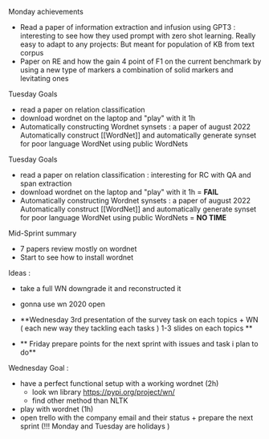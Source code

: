 Monday achievements 
- Read a paper of information extraction and infusion using GPT3 : interesting to see  how they used prompt with zero shot learning. Really easy to adapt to any projects: But meant for population of KB from text corpus 
- Paper on RE and how the gain 4 point of F1 on the current benchmark by using a new type of markers a combination of solid markers and levitating ones

Tuesday Goals 
- read a paper on relation classification 
- download wordnet on the laptop and "play" with it 1h 
- Automatically constructing Wordnet synsets : a paper of august 2022 Automatically construct [[WordNet]] and automatically generate synset for poor language WordNet using public WordNets

Tuesday Goals 
- read a paper on relation classification : interesting for RC with QA and span extraction 
- download wordnet on the laptop and "play" with it 1h = **FAIL** 
- Automatically constructing Wordnet synsets : a paper of august 2022 Automatically construct [[WordNet]] and automatically generate synset for poor language WordNet using public WordNets = **NO TIME** 


Mid-Sprint summary 

- 7 papers review mostly on wordnet 
- Start to see how to install wordnet 


Ideas : 
- take a full WN downgrade it and reconstructed it 


- gonna use wn 2020 open 
- **Wednesday 3rd presentation of the survey task on each topics + WN ( each new way they tackling each tasks ) 1-3 slides on each topics **
- ** Friday  prepare points for the next sprint with issues and task i plan to do** 

 


Wednesday Goal : 
- have a perfect functional setup with a working wordnet (2h)
	- look wn library https://pypi.org/project/wn/
	- find other method than NLTK 
- play with wordnet (1h)
- open trello with the company email and their status + prepare the next sprint (!!! Monday  and Tuesday are holidays )

